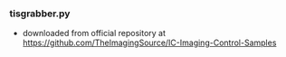 ### tisgrabber.py
* downloaded from official repository at https://github.com/TheImagingSource/IC-Imaging-Control-Samples
